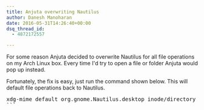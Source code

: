 ```yaml
---
title: Anjuta overwriting Nautilus
author: Danesh Manoharan
date: 2016-05-31T14:26:40+00:00
dsq_thread_id:
  - 4872172557

---
```

For some reason Anjuta decided to overwrite Nautilus for all file operations on my Arch Linux box. Every time I'd try to open a file or folder Anjuta would pop up instead.

Fortunately, the fix is easy, just run the command shown below. This will default file operations back to Nautilus.

<pre class="theme:terminal lang:default decode:true">xdg-mime default org.gnome.Nautilus.desktop inode/directory
```